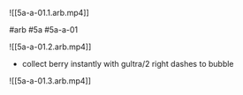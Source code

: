 

![[5a-a-01.1.arb.mp4]]

#arb #5a #5a-a-01



![[5a-a-01.2.arb.mp4]]

* collect berry instantly with gultra/2 right dashes to bubble

![[5a-a-01.3.arb.mp4]]

